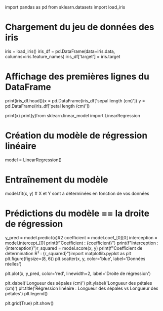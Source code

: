 import pandas as pd
from sklearn.datasets import load_iris


# Chargement du jeu de données des iris
iris = load_iris()
iris_df = pd.DataFrame(data=iris.data, columns=iris.feature_names)
iris_df['target'] = iris.target

# Affichage des premières lignes du DataFrame
print(iris_df.head())x = pd.DataFrame(iris_df['sepal length (cm)'])
y = pd.DataFrame(iris_df['petal length (cm)'])

print(x)
print(y)from sklearn.linear_model import LinearRegression
# Création du modèle de régression linéaire
model = LinearRegression()

# Entraînement du modèle
model.fit(x, y) # X et Y sont à déterminées en fonction de vos données

# Prédictions du modèle == la droite de régression
y_pred = model.predict(x)#2 
coefficient = model.coef_[0][0]
interception = model.intercept_[0]
print(f"Coefficient : {coefficient}")
print(f"Interception : {interception}")r_squared = model.score(x, y)
print(f"Coefficient de détermination R² : {r_squared}")import matplotlib.pyplot as plt
plt.figure(figsize=(8, 6))
plt.scatter(x, y, color='blue', label='Données réelles')

plt.plot(x, y_pred, color='red', linewidth=2, label='Droite de régression')

plt.xlabel('Longueur des sépales (cm)')
plt.ylabel('Longueur des pétales (cm)')
plt.title('Régression linéaire : Longueur des sépales vs Longueur des pétales')
plt.legend()

plt.grid(True)
plt.show()